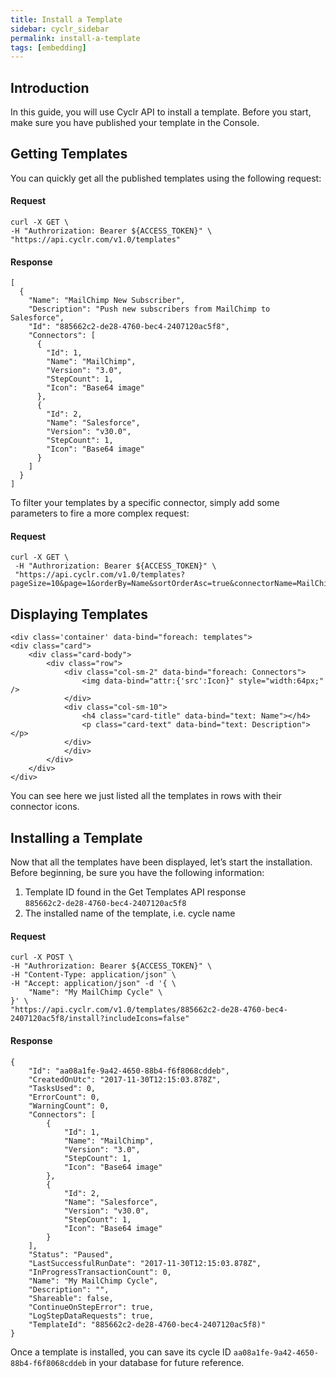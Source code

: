```yaml
---
title: Install a Template
sidebar: cyclr_sidebar
permalink: install-a-template
tags: [embedding]
---
```


Introduction
------------

In this guide, you will use Cyclr API to install a template. Before you start, make sure you have published your template in the Console.

Getting Templates
-----------------

You can quickly get all the published templates using the following request:

#### Request

    curl -X GET \
    -H "Authrorization: Bearer ${ACCESS_TOKEN}" \
    "https://api.cyclr.com/v1.0/templates"

#### Response

    [
      {
        "Name": "MailChimp New Subscriber",
        "Description": "Push new subscribers from MailChimp to Salesforce",
        "Id": "885662c2-de28-4760-bec4-2407120ac5f8",
        "Connectors": [
          {
            "Id": 1,
            "Name": "MailChimp",
            "Version": "3.0",
            "StepCount": 1,
            "Icon": "Base64 image"
          },
          {
            "Id": 2,
            "Name": "Salesforce",
            "Version": "v30.0",
            "StepCount": 1,
            "Icon": "Base64 image"
          }
        ]
      }
    ]

To filter your templates by a specific connector, simply add some parameters to fire a more complex request:

#### Request

    curl -X GET \
     -H "Authrorization: Bearer ${ACCESS_TOKEN}" \
     "https://api.cyclr.com/v1.0/templates?pageSize=10&page=1&orderBy=Name&sortOrderAsc=true&connectorName=MailChimp&connectorVersion=3.0&includeIcons=true"

Displaying Templates
--------------------

    <div class='container' data-bind="foreach: templates">
    <div class="card">
        <div class="card-body">
            <div class="row">
                <div class="col-sm-2" data-bind="foreach: Connectors">
                    <img data-bind="attr:{'src':Icon}" style="width:64px;" />
                </div>
                <div class="col-sm-10">
                    <h4 class="card-title" data-bind="text: Name"></h4>
                    <p class="card-text" data-bind="text: Description"></p>
                </div>
                </div>
            </div>
        </div>
    </div>

You can see here we just listed all the templates in rows with their connector icons.

Installing a Template
---------------------

Now that all the templates have been displayed, let’s start the installation. Before beginning, be sure you have the following information:

1.  Template ID found in the Get Templates API response  
    `885662c2-de28-4760-bec4-2407120ac5f8`
2.  The installed name of the template, i.e. cycle name

#### Request

    curl -X POST \
    -H "Authrorization: Bearer ${ACCESS_TOKEN}" \
    -H "Content-Type: application/json" \
    -H "Accept: application/json" -d '{ \
        "Name": "My MailChimp Cycle" \ 
    }' \
    "https://api.cyclr.com/v1.0/templates/885662c2-de28-4760-bec4-2407120ac5f8/install?includeIcons=false"

#### Response

    {
        "Id": "aa08a1fe-9a42-4650-88b4-f6f8068cddeb",
        "CreatedOnUtc": "2017-11-30T12:15:03.878Z",
        "TasksUsed": 0,
        "ErrorCount": 0,
        "WarningCount": 0,
        "Connectors": [
            {
                "Id": 1,
                "Name": "MailChimp",
                "Version": "3.0",
                "StepCount": 1,
                "Icon": "Base64 image"
            },
            {
                "Id": 2,
                "Name": "Salesforce",
                "Version": "v30.0",
                "StepCount": 1,
                "Icon": "Base64 image"
            }
        ],
        "Status": "Paused",
        "LastSuccessfulRunDate": "2017-11-30T12:15:03.878Z",
        "InProgressTransactionCount": 0,
        "Name": "My MailChimp Cycle",
        "Description": "",
        "Shareable": false,
        "ContinueOnStepError": true,
        "LogStepDataRequests": true,
        "TemplateId": "885662c2-de28-4760-bec4-2407120ac5f8)"
    }
Once a template is installed, you can save its cycle ID `aa08a1fe-9a42-4650-88b4-f6f8068cddeb` in your database for future reference.
